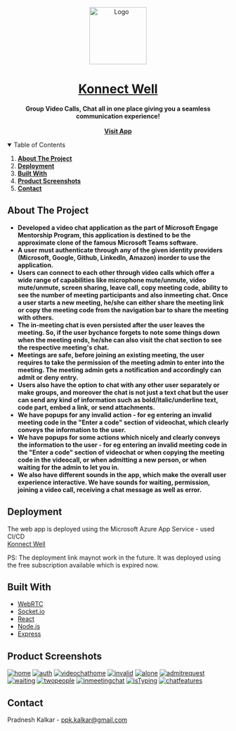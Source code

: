 <!-- PROJECT LOGO -->
<p align="center">
  <a href="https://github.com/PradKalkar/microsoft-teams-clone">
    <img src="client/src/assets/images/logo.png" alt="Logo" width="130" height="130">
  </a>
 
  <h1 align="center">
    <a href="https://konnect-well-engage.azurewebsites.net">
       Konnect Well
    </a>
  </h1>

  <p align="center">
    <strong>Group Video Calls, Chat all in one place giving you a seamless communication experience!</strong>
    <br />
    <br />
    <strong><a href="https://konnect-well-engage.azurewebsites.net">Visit App</a></strong>
  </p>
</p>



<!-- TABLE OF CONTENTS -->
<details open="open">
  <summary>Table of Contents</summary>
  <ol>
    <li>
      <strong><a href="#about-the-project">About The Project</a></strong>
    </li>
    <li>
      <strong><a href="#deployment">Deployment</a></strong>
    </li>
    <li>
      <strong><a href="#built-with">Built With</a></strong>
    </li>
    <li>
      <strong><a href="#product-screenshots">Product Screenshots</a></strong>
    </li>
    <li>
      <strong><a href="#contact">Contact</a></strong>
    </li>
  </ol>
</details>



<!-- ABOUT THE PROJECT -->
## About The Project
<strong>
<ul>
  <li>
    Developed a video chat application as the part of Microsoft Engage Mentorship Program, this application is destined to be the approximate clone of the famous Microsoft Teams software.
  </li>
  <li>
    A user must authenticate through any of the given identity providers (Microsoft, Google, Github, LinkedIn, Amazon) inorder to use the application.
  </li>
  <li>
    Users can connect to each other through video calls which offer a wide range of capabilities like microphone mute/unmute, video mute/unmute, screen sharing, leave call, copy meeting code, ability to see the number of meeting participants and also inmeeting chat. Once a user starts a new meeting, he/she can either share the meeting link or copy the meeting code from the navigation bar to share the meeting with others. 
  </li>
  <li>
    The in-meeting chat is even persisted after the user leaves the meeting. So, if the user bychance forgets to note some things down when the meeting ends, he/she can also visit the chat section to see the respective meeting's chat.
  </li>
  <li>
    Meetings are safe, before joining an existing meeting, the user requires to take the permission of the meeting admin to enter into the meeting. The meeting admin gets a notification and accordingly can admit or deny entry. 
  </li>
  <li>
    Users also have the option to chat with any other user separately or make groups, and moreover the chat is not just a text chat but the user can send any kind of information such as bold/italic/underline text, code part, embed a link, or send attachments. 
  </li>
  <li>
    We have popups for any invalid action - for eg entering an invalid meeting code in the "Enter a code" section of videochat, which clearly conveys the information to the user.
  </li>
  <li>
    We have popups for some actions which nicely and clearly conveys the information to the user - for eg entering an invalid meeting code in the "Enter a code" section of videochat or when copying the meeting code in the videocall, or when admitting a new person, or when waiting for the admin to let you in.
  </li>
  <li>
    We also have different sounds in the app, which make the overall user experience interactive. We have sounds for waiting, permission, joining a video call, receiving a chat message as well as error.
  </li>
</ul>
</strong>

<!-- Deployment -->
## Deployment
The web app is deployed using the Microsoft Azure App Service - used CI/CD
<br>
[Konnect Well](https://konnect-well-engage.azurewebsites.net)

PS: The deployment link maynot work in the future. It was deployed using the free subscription available which is expired now.

## Built With
* [WebRTC](https://webrtc.org)
* [Socket.io](https://socket.io)
* [React](https://reactjs.org)
* [Node.js](https://nodejs.org)
* [Express](https://expressjs.com)

## Product Screenshots
[![home][home]](https://github.com/PradKalkar/microsoft-teams-clone)
[![auth][auth]](https://github.com/PradKalkar/microsoft-teams-clone)
[![videochathome][videochathome]](https://github.com/PradKalkar/microsoft-teams-clone)
[![invalid][invalid]](https://github.com/PradKalkar/microsoft-teams-clone)
[![alone][alone]](https://github.com/PradKalkar/microsoft-teams-clone)
[![admitrequest][admitrequest]](https://github.com/PradKalkar/microsoft-teams-clone)
[![waiting][waiting]](https://github.com/PradKalkar/microsoft-teams-clone)
[![twopeople][twopeople]](https://github.com/PradKalkar/microsoft-teams-clone)
[![inmeetingchat][inmeetingchat]](https://github.com/PradKalkar/microsoft-teams-clone)
[![isTyping][isTyping]](https://github.com/PradKalkar/microsoft-teams-clone)
[![chatfeatures][chatfeatures]](https://github.com/PradKalkar/microsoft-teams-clone)

<!-- CONTACT -->
## Contact
Pradnesh Kalkar - ppk.kalkar@gmail.com

<!-- MARKDOWN LINKS & IMAGES -->
<!-- https://www.markdownguide.org/basic-syntax/#reference-style-links -->
[product-screenshot]: https://github.com/PradKalkar/microsoft-teams-clone/blob/master/client/public/product_images/Landing%20Page.png
[waiting]: https://github.com/PradKalkar/microsoft-teams-clone/blob/master/client/public/product_images/Waiting.png
[auth]: https://github.com/PradKalkar/microsoft-teams-clone/blob/master/client/public/product_images/Auth.png
[alone]: https://github.com/PradKalkar/microsoft-teams-clone/blob/master/client/public/product_images/Myself.png
[twopeople]: https://github.com/PradKalkar/microsoft-teams-clone/blob/master/client/public/product_images/TwoPeople.png
[inmeetingchat]: https://github.com/PradKalkar/microsoft-teams-clone/blob/master/client/public/product_images/InMeetChat.png
[isTyping]: https://github.com/PradKalkar/microsoft-teams-clone/blob/master/client/public/product_images/isTyping.png
[videochathome]: https://github.com/PradKalkar/microsoft-teams-clone/blob/master/client/public/product_images/Videochat%20Home.png
[home]: https://github.com/PradKalkar/microsoft-teams-clone/blob/master/client/public/product_images/Landing%20Page.png
[chatfeatures]: https://github.com/PradKalkar/microsoft-teams-clone/blob/master/client/public/product_images/ChatFeatures.png
[invalid]: https://github.com/PradKalkar/microsoft-teams-clone/blob/master/client/public/product_images/InvalidMeetCode.png
[admitrequest]: https://github.com/PradKalkar/microsoft-teams-clone/blob/master/client/public/product_images/AdminRequest.png
